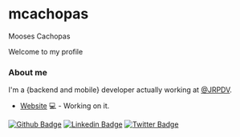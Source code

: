 # mcachopas
 Mooses Cachopas
 
 Welcome to my profile
 
 ### About me
 
I'm a {backend and mobile} developer actually working at [@JRPDV](https://www.jrpdb=v.com.br/).

- [Website](https://mcachopas.com/) 💻 - Working on it.

[![Github Badge](https://img.shields.io/badge/-Github-000?style=flat-square&logo=Github&logoColor=white&link=https://github.com/mcachopas)](https://github.com/mcachopas)
[![Linkedin Badge](https://img.shields.io/badge/-LinkedIn-blue?style=flat-square&logo=Linkedin&logoColor=white&link=https://www.linkedin.com/in/mooses-cachopas-5b319112a/)](https://www.linkedin.com/in/mooses-cachopas-5b319112a/)
[![Twitter Badge](https://img.shields.io/badge/-Twitter-1ca0f1?style=flat-square&labelColor=1ca0f1&logo=twitter&logoColor=white&link=https://twitter.com/mcachopas)](https://twitter.com/mcachopas)
